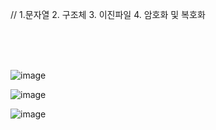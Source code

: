 // 1.문자열 2. 구조체 3. 이진파일 4. 암호화 및 복호화

</br></br></br>

![image](https://user-images.githubusercontent.com/61842827/206831561-b0e1cb1d-dbfa-40dd-af54-6d4a8fc5f364.png)

![image](https://user-images.githubusercontent.com/61842827/206831576-f91198bb-d530-42da-a373-6ccdaf0a3696.png)

![image](https://user-images.githubusercontent.com/61842827/206831609-b88dd2ae-3b0e-4b77-bcdd-998dd5b2dbcc.png)
 
